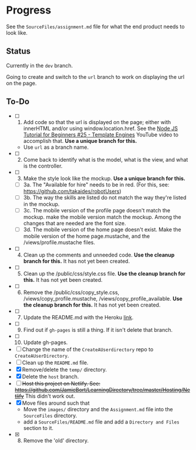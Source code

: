 # Progress

See the `SourceFiles/assignment.md` file for what the end product needs to look like.

## Status
Currently in the `dev` branch. 

Going to create and switch to the `url` branch to work on displaying the url on the page.

## To-Do
- [ ] 1. Add code so that the url is displayed on the page; either with innerHTML and/or using window.location.href. See the [Node JS Tutorial for Beginners #25 - Template Engines](https://www.youtube.com/watch?v=oZGmHNZv7Sc) YouTube video to accomplish that. **Use a unique branch for this.**
  * Use `url` as a branch name.
- [ ] 2. Come back to identify what is the model, what is the view, and what is the controller.
- [ ] 3. Make the style look like the mockup. **Use a unique branch for this.**
  - [ ] 3a. The "Available for hire" needs to be in red. (For this, see: https://github.com/takaides/robotUsers)
  - [ ] 3b. The way the skills are listed do not match the way they're listed in the mockup.
  - [ ] 3c. The mobile version of the profile page doesn't match the mockup. make the mobile version match the mockup. Among the changes that are needed are the font size. 
  - [ ] 3d. The mobile version of the home page doesn't exist. Make the mobile version of the home page.mustache, and the /views/profile.mustache files.
- [ ] 4. Clean up the comments and unneeded code. **Use the cleanup branch for this.** It has not yet been created.
- [ ] 5. Clean up the /public/css/style.css file. **Use the cleanup branch for this.** It has not yet been created.
- [ ] 6. Remove the /public/css/copy_style.css, /views/copy_profile.mustache, /views/copy_profile_available. **Use the cleanup branch for this.** It has not yet been created.
- [ ] 7. Update the README.md with the Heroku [link](https://vast-island-13423.herokuapp.com/).
- [ ] 9. Find out if `gh-pages` is still a thing. If it isn't delete that branch.
- [ ] 10. Update gh-pages.
- [ ] Change the name of the `CreateAUserdirectory` repo to `CreateAUserDirectory`.
- [ ] Clean up the  `README.md` file.
- [X] Remove/delete the `temp/` directory.
- [X] Delete the `host` branch.
- [ ] ~~Host this project on Netlify. See: https://github.com/JamieBort/LearningDirectory/tree/master/Hosting/Netlify~~ This didn't work out.
- [X] Move files around such that
  * Move the `images/` directory and the `Assignment.md` file into the `SourceFiles` directory.
  * add a `SourceFiles/README.md` file and add a `Directory and Files` section to it.
- [X] 8. Remove the 'old' directory.